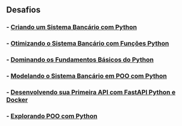 ## Desafios

### - [Criando um Sistema Bancário com Python](https://github.com/elnataoliveira/DIO/tree/main/Python%20AI%20Backend%20Developer/Desafios/Criando%20um%20Sistema%20Banc%C3%A1rio%20com%20Python)

### - [Otimizando o Sistema Bancário com Funções Python](https://github.com/elnataoliveira/DIO/tree/main/Python%20AI%20Backend%20Developer/Desafios/Otimizando%20o%20Sistema%20Banc%C3%A1rio%20com%20Fun%C3%A7%C3%B5es%20Python)

### - [Dominando os Fundamentos Básicos do Python](https://github.com/elnataoliveira/DIO/blob/main/Python%20AI%20Backend%20Developer/Desafios/Dominando%20os%20Fundamentos%20B%C3%A1sicos%20do%20Python/desafio.py)


### - [Modelando o Sistema Bancário em POO com Python](https://github.com/elnataoliveira/DIO/tree/main/Python%20AI%20Backend%20Developer/Desafios/Modelando%20o%20Sistema%20Banc%C3%A1rio%20em%20POO%20com%20Python)

### - [Desenvolvendo sua Primeira API com FastAPI Python e Docker]()

### - [Explorando POO com Python]()

